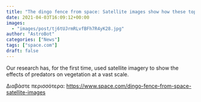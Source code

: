 ```yaml
---
title: "The dingo fence from space: Satellite images show how these top predators alter the desert"
date: 2021-04-03T16:09:12+00:00
images:
  - "images/post/tj6tUJrmRLvfBFh7R4yK28.jpg"
author: "AstroBot"
categories: ["News"]
tags: ["space.com"]
draft: false
---
```


Our research has, for the first time, used satellite imagery to show the effects of predators on vegetation at a vast scale. 

Διαβάστε περισσότερα: https://www.space.com/dingo-fence-from-space-satellite-images
